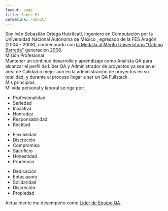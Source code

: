 ```yaml
---
layout: page
title: Sobre Mí
permalink: /about/
---
```

<link rel="stylesheet" href="{{ "/assets/css/about.css" | relative_url }}">
<div class = "about-page">
	<div class = "aboutme">
		Soy Iván Sebastián Ortega Huixtlcatl, Ingeniero en Computación por la Universidad Nacional Autónoma de México , egresado de la FES Aragón (2004 - 2008), condecorado con <a href="https://www.unam.mx/acerca-de-la-unam/identidad-unam/medallas">la Medalla al Mérito Universitario "Gabino Barreda"</a> generación <a href="http://www.aragon.unam.mx/unam/difusion/gaceta/ejemplares/275.pdf">2008</a>.
	</div>
	<div class="title-seccion-about">
		Misión Profesional
	</div>
	<div class = "aboutme">
Mantener un continuo desarrollo y aprendizaje como Analista QA para alcanzar el perfil de Líder QA
y Administrador de proyectos ya sea en el área de Calidad o mejor aún en la administración de
proyectos en su totalidad, y durante el proceso llegar a ser un QA Fullstack.
	</div>
<div class="title-seccion-about">
	Mis principios
</div>
<div class = "aboutme">
Mi vida personal y laboral se rige por:
</div>
<div class="principios-col-wrapper">
	<div class="principios-col principios-col-1">
		<ul>
			<li><i class="fa fa-check" aria-hidden="true"></i>
				Profesionalidad
			</li>
			<li><i class="fa fa-check" aria-hidden="true"></i>
				Seriedad
			</li>
				<li>
				<i class="fa fa-check" aria-hidden="true"></i>
				Iniciativa
			</li>
			<li>
			<i class="fa fa-check" aria-hidden="true"></i>
				Honradez
			</li>
			<li>
			<i class="fa fa-check" aria-hidden="true"></i>
				Responsabilidad
			</li>
			<li>
			<i class="fa fa-check" aria-hidden="true"></i>
				Rectitud
			</li>
		</ul>
	</div>
	<div class="principios-col principios-col-2">
		<ul>
			<li>
			<i class="fa fa-check" aria-hidden="true"></i>
				Flexibilidad
			</li>
			<li>	
			<i class="fa fa-check" aria-hidden="true"></i>
				Discreción
			</li>
			<li>
			<i class="fa fa-check" aria-hidden="true"></i>
				Compromiso
			</li>
			<li>
			<i class="fa fa-check" aria-hidden="true"></i>
				Sacrificio
			</li>
			<li>
			<i class="fa fa-check" aria-hidden="true"></i>
				Honestidad
			</li>
			<li>
			<i class="fa fa-check" aria-hidden="true"></i>
				Prudencia
			</li>
		</ul>
	</div>
	<div class="principios-col principios-col-3">
		<ul>
			<li>
			<i class="fa fa-check" aria-hidden="true"></i>
				Dedicación
			</li>
			<li>
			<i class="fa fa-check" aria-hidden="true"></i>
				Entusiasmo
			</li>
			<li>
			<i class="fa fa-check" aria-hidden="true"></i>
				Solidaridad
			</li>
			<li>
			<i class="fa fa-check" aria-hidden="true"></i>
				Discreción
			</li>
			<li>
			<i class="fa fa-check" aria-hidden="true"></i>
				Propiedad
			</li>
		</ul>
	</div>
</div>
<div class = "aboutme">
	Actualmente me desempeño como <a href="/about/qaLeadTeam">Líder de Equipo QA</a>.
</div>
</div>

